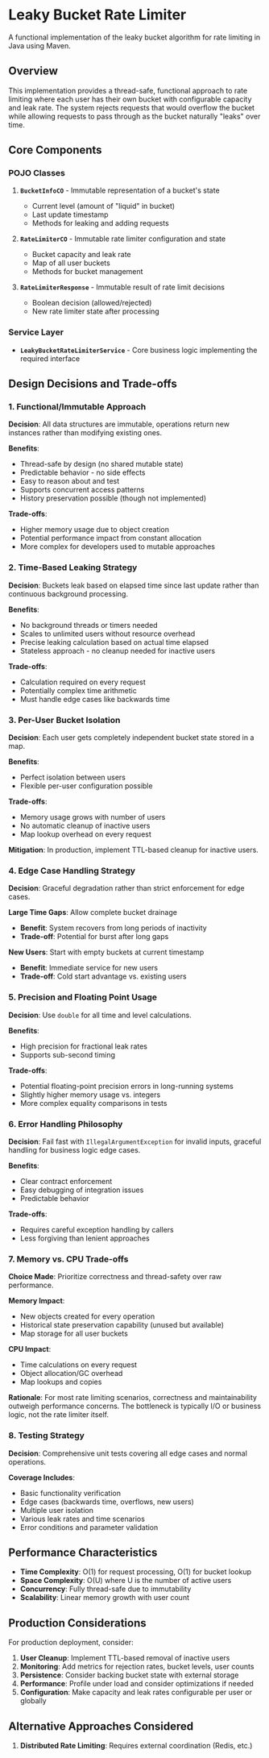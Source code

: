 # Leaky Bucket Rate Limiter

A functional implementation of the leaky bucket algorithm for rate limiting in Java using Maven.

## Overview

This implementation provides a thread-safe, functional approach to rate limiting where each user has their own bucket with configurable capacity and leak rate. The system rejects requests that would overflow the bucket while allowing requests to pass through as the bucket naturally "leaks" over time.

## Core Components

### POJO Classes

1. **`BucketInfoCO`** - Immutable representation of a bucket's state
   - Current level (amount of "liquid" in bucket)
   - Last update timestamp
   - Methods for leaking and adding requests

2. **`RateLimiterCO`** - Immutable rate limiter configuration and state
   - Bucket capacity and leak rate
   - Map of all user buckets
   - Methods for bucket management

3. **`RateLimiterResponse`** - Immutable result of rate limit decisions
   - Boolean decision (allowed/rejected)
   - New rate limiter state after processing

### Service Layer

- **`LeakyBucketRateLimiterService`** - Core business logic implementing the required interface

## Design Decisions and Trade-offs

### 1. Functional/Immutable Approach

**Decision**: All data structures are immutable, operations return new instances rather than modifying existing ones.

**Benefits**:
- Thread-safe by design (no shared mutable state)
- Predictable behavior - no side effects
- Easy to reason about and test
- Supports concurrent access patterns
- History preservation possible (though not implemented)

**Trade-offs**:
- Higher memory usage due to object creation
- Potential performance impact from constant allocation
- More complex for developers used to mutable approaches



### 2. Time-Based Leaking Strategy

**Decision**: Buckets leak based on elapsed time since last update rather than continuous background processing.

**Benefits**:
- No background threads or timers needed
- Scales to unlimited users without resource overhead
- Precise leaking calculation based on actual time elapsed
- Stateless approach - no cleanup needed for inactive users

**Trade-offs**:
- Calculation required on every request
- Potentially complex time arithmetic
- Must handle edge cases like backwards time


### 3. Per-User Bucket Isolation

**Decision**: Each user gets completely independent bucket state stored in a map.

**Benefits**:
- Perfect isolation between users
- Flexible per-user configuration possible

**Trade-offs**:
- Memory usage grows with number of users
- No automatic cleanup of inactive users
- Map lookup overhead on every request

**Mitigation**: In production, implement TTL-based cleanup for inactive users.

### 4. Edge Case Handling Strategy

**Decision**: Graceful degradation rather than strict enforcement for edge cases.

**Large Time Gaps**: Allow complete bucket drainage
- **Benefit**: System recovers from long periods of inactivity
- **Trade-off**: Potential for burst after long gaps

**New Users**: Start with empty buckets at current timestamp
- **Benefit**: Immediate service for new users
- **Trade-off**: Cold start advantage vs. existing users

### 5. Precision and Floating Point Usage

**Decision**: Use `double` for all time and level calculations.

**Benefits**:
- High precision for fractional leak rates
- Supports sub-second timing

**Trade-offs**:
- Potential floating-point precision errors in long-running systems
- Slightly higher memory usage vs. integers
- More complex equality comparisons in tests

### 6. Error Handling Philosophy

**Decision**: Fail fast with `IllegalArgumentException` for invalid inputs, graceful handling for business logic edge cases.

**Benefits**:
- Clear contract enforcement
- Easy debugging of integration issues
- Predictable behavior

**Trade-offs**:
- Requires careful exception handling by callers
- Less forgiving than lenient approaches



### 7. Memory vs. CPU Trade-offs

**Choice Made**: Prioritize correctness and thread-safety over raw performance.

**Memory Impact**:
- New objects created for every operation
- Historical state preservation capability (unused but available)
- Map storage for all user buckets

**CPU Impact**:
- Time calculations on every request
- Object allocation/GC overhead
- Map lookups and copies

**Rationale**: For most rate limiting scenarios, correctness and maintainability outweigh performance concerns. The bottleneck is typically I/O or business logic, not the rate limiter itself.

### 8. Testing Strategy

**Decision**: Comprehensive unit tests covering all edge cases and normal operations.

**Coverage Includes**:
- Basic functionality verification
- Edge cases (backwards time, overflows, new users)
- Multiple user isolation
- Various leak rates and time scenarios
- Error conditions and parameter validation

## Performance Characteristics

- **Time Complexity**: O(1) for request processing, O(1) for bucket lookup
- **Space Complexity**: O(U) where U is the number of active users
- **Concurrency**: Fully thread-safe due to immutability
- **Scalability**: Linear memory growth with user count

## Production Considerations

For production deployment, consider:

1. **User Cleanup**: Implement TTL-based removal of inactive users
2. **Monitoring**: Add metrics for rejection rates, bucket levels, user counts
3. **Persistence**: Consider backing bucket state with external storage
4. **Performance**: Profile under load and consider optimizations if needed
5. **Configuration**: Make capacity and leak rates configurable per user or globally

## Alternative Approaches Considered

1. **Distributed Rate Limiting**: Requires external coordination (Redis, etc.)


